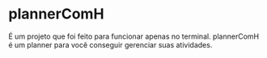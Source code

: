 # plannerComH

É um projeto que foi feito para funcionar apenas no terminal. plannerComH é um planner para você conseguir gerenciar suas atividades.
